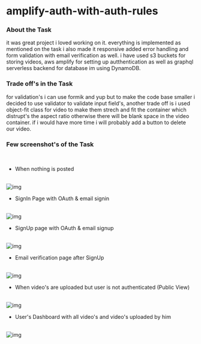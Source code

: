 # amplify-auth-with-auth-rules

### About the Task

it was great project i loved working on it. everything is implemented as mentioned on the task
i also made it responsive added error handling and form validation with email verification as well.
i have used s3 buckets for storing videos, aws amplify for setting up autthentication as well as graphql serverless 
backend for database im using DynamoDB.

### Trade off's in the Task

for validation's i can use formik and yup but to make the code base smaller i decided to use validator to validate 
input field's, another trade off is i used object-fit class for video to make them strech and fit the container which distrupt's the aspect ratio otherwise there will be blank space in the video container. if i would have more time i will probably add a button to delete our video.

### Few screenshot's of the Task
<br/>

* When nothing is posted
<br/><br/>
<img src="https://videoappc7ba0595c12e4738bd19fe875e92d417233351-production.s3.ap-south-1.amazonaws.com/public/No+Video.png" alt="img">
<br/>

* SignIn Page with OAuth & email signin
<br/><br/>
<img src="https://videoappc7ba0595c12e4738bd19fe875e92d417233351-production.s3.ap-south-1.amazonaws.com/public/Login.png" alt="img">
<br/>

* SignUp page with OAuth & email signup
<br/><br/>
<img src="https://videoappc7ba0595c12e4738bd19fe875e92d417233351-production.s3.ap-south-1.amazonaws.com/public/signup.png" alt="img">
<br/>

* Email verification page after SignUp
<br/><br/>
<img src="https://videoappc7ba0595c12e4738bd19fe875e92d417233351-production.s3.ap-south-1.amazonaws.com/public/verify.png" alt="img">
<br/>

* When video's are uploaded but user is not authenticated (Public View)
<br/><br/>
<img src="https://videoappc7ba0595c12e4738bd19fe875e92d417233351-production.s3.ap-south-1.amazonaws.com/public/Public.png" alt="img">

* User's Dashboard with all video's and video's uploaded by him
<br/><br/>
<img src="https://videoappc7ba0595c12e4738bd19fe875e92d417233351-production.s3.ap-south-1.amazonaws.com/public/Loggedinuser.png" alt="img">
<br/>